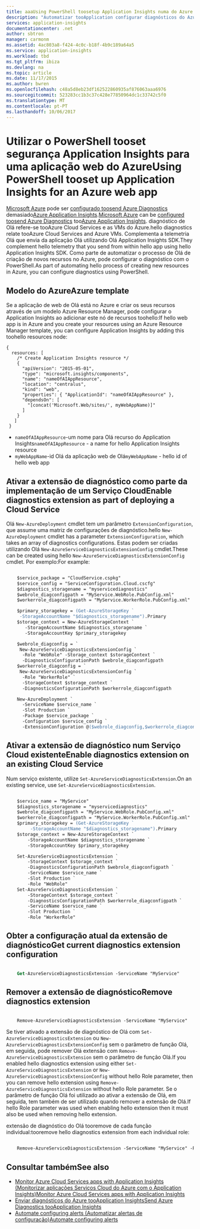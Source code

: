 ```yaml
---
title: aaaUsing PowerShell toosetup Application Insights numa do Azure | Microsoft Docs
description: "Automatizar tooApplication configurar diagnósticos do Azure de toopipe Insights."
services: application-insights
documentationcenter: .net
author: sbtron
manager: carmonm
ms.assetid: 4ac803a8-f424-4c0c-b18f-4b9c189a64a5
ms.service: application-insights
ms.workload: tbd
ms.tgt_pltfrm: ibiza
ms.devlang: na
ms.topic: article
ms.date: 11/17/2015
ms.author: bwren
ms.openlocfilehash: c48a5d8eb23df162522860935af876063aaa6976
ms.sourcegitcommit: 523283cc1b3c37c428e77850964dc1c33742c5f0
ms.translationtype: MT
ms.contentlocale: pt-PT
ms.lasthandoff: 10/06/2017
---
```

# <a name="using-powershell-tooset-up-application-insights-for-an-azure-web-app"></a><span data-ttu-id="41678-103">Utilizar o PowerShell tooset segurança Application Insights para uma aplicação web do Azure</span><span class="sxs-lookup"><span data-stu-id="41678-103">Using PowerShell tooset up Application Insights for an Azure web app</span></span>
<span data-ttu-id="41678-104">[Microsoft Azure](https://azure.com) pode ser [configurado toosend Azure Diagnostics](app-insights-azure-diagnostics.md) demasiado[Azure Application Insights](app-insights-overview.md).</span><span class="sxs-lookup"><span data-stu-id="41678-104">[Microsoft Azure](https://azure.com) can be [configured toosend Azure Diagnostics](app-insights-azure-diagnostics.md) too[Azure Application Insights](app-insights-overview.md).</span></span> <span data-ttu-id="41678-105">diagnóstico de Olá refere-se tooAzure Cloud Services e as VMs do Azure.</span><span class="sxs-lookup"><span data-stu-id="41678-105">hello diagnostics relate tooAzure Cloud Services and Azure VMs.</span></span> <span data-ttu-id="41678-106">Complementa a telemetria Olá que envia da aplicação Olá utilizando Olá Application Insights SDK.</span><span class="sxs-lookup"><span data-stu-id="41678-106">They complement hello telemetry that you send from within hello app using hello Application Insights SDK.</span></span> <span data-ttu-id="41678-107">Como parte de automatizar o processo de Olá de criação de novos recursos no Azure, pode configurar o diagnóstico com o PowerShell.</span><span class="sxs-lookup"><span data-stu-id="41678-107">As part of automating hello process of creating new resources in Azure, you can configure diagnostics using PowerShell.</span></span>

## <a name="azure-template"></a><span data-ttu-id="41678-108">Modelo do Azure</span><span class="sxs-lookup"><span data-stu-id="41678-108">Azure template</span></span>
<span data-ttu-id="41678-109">Se a aplicação de web de Olá está no Azure e criar os seus recursos através de um modelo Azure Resource Manager, pode configurar o Application Insights ao adicionar este nó de recursos toohello:</span><span class="sxs-lookup"><span data-stu-id="41678-109">If hello web app is in Azure and you create your resources using an Azure Resource Manager template, you can configure Application Insights by adding this toohello resources node:</span></span>

    {
      resources: [
        /* Create Application Insights resource */
        {
          "apiVersion": "2015-05-01",
          "type": "microsoft.insights/components",
          "name": "nameOfAIAppResource",
          "location": "centralus",
          "kind": "web",
          "properties": { "ApplicationId": "nameOfAIAppResource" },
          "dependsOn": [
            "[concat('Microsoft.Web/sites/', myWebAppName)]"
          ]
        }
       ]
     } 

* <span data-ttu-id="41678-110">`nameOfAIAppResource`-um nome para Olá recurso do Application Insights</span><span class="sxs-lookup"><span data-stu-id="41678-110">`nameOfAIAppResource` - a name for hello Application Insights resource</span></span>
* <span data-ttu-id="41678-111">`myWebAppName`-id Olá da aplicação web de Olá</span><span class="sxs-lookup"><span data-stu-id="41678-111">`myWebAppName` - hello id of hello web app</span></span>

## <a name="enable-diagnostics-extension-as-part-of-deploying-a-cloud-service"></a><span data-ttu-id="41678-112">Ativar a extensão de diagnóstico como parte da implementação de um Serviço Cloud</span><span class="sxs-lookup"><span data-stu-id="41678-112">Enable diagnostics extension as part of deploying a Cloud Service</span></span>
<span data-ttu-id="41678-113">Olá `New-AzureDeployment` cmdlet tem um parâmetro `ExtensionConfiguration`, que assume uma matriz de configurações de diagnóstico.</span><span class="sxs-lookup"><span data-stu-id="41678-113">hello `New-AzureDeployment` cmdlet has a parameter `ExtensionConfiguration`, which takes an array of diagnostics configurations.</span></span> <span data-ttu-id="41678-114">Estas podem ser criadas utilizando Olá `New-AzureServiceDiagnosticsExtensionConfig` cmdlet.</span><span class="sxs-lookup"><span data-stu-id="41678-114">These can be created using hello `New-AzureServiceDiagnosticsExtensionConfig` cmdlet.</span></span> <span data-ttu-id="41678-115">Por exemplo:</span><span class="sxs-lookup"><span data-stu-id="41678-115">For example:</span></span>

```ps

    $service_package = "CloudService.cspkg"
    $service_config = "ServiceConfiguration.Cloud.cscfg"
    $diagnostics_storagename = "myservicediagnostics"
    $webrole_diagconfigpath = "MyService.WebRole.PubConfig.xml" 
    $workerrole_diagconfigpath = "MyService.WorkerRole.PubConfig.xml"

    $primary_storagekey = (Get-AzureStorageKey `
     -StorageAccountName "$diagnostics_storagename").Primary
    $storage_context = New-AzureStorageContext `
       -StorageAccountName $diagnostics_storagename `
       -StorageAccountKey $primary_storagekey

    $webrole_diagconfig = `
     New-AzureServiceDiagnosticsExtensionConfig `
      -Role "WebRole" -Storage_context $storageContext `
      -DiagnosticsConfigurationPath $webrole_diagconfigpath
    $workerrole_diagconfig = `
     New-AzureServiceDiagnosticsExtensionConfig `
      -Role "WorkerRole" `
      -StorageContext $storage_context `
      -DiagnosticsConfigurationPath $workerrole_diagconfigpath

    New-AzureDeployment `
      -ServiceName $service_name `
      -Slot Production `
      -Package $service_package `
      -Configuration $service_config `
      -ExtensionConfiguration @($webrole_diagconfig,$workerrole_diagconfig)

``` 

## <a name="enable-diagnostics-extension-on-an-existing-cloud-service"></a><span data-ttu-id="41678-116">Ativar a extensão de diagnóstico num Serviço Cloud existente</span><span class="sxs-lookup"><span data-stu-id="41678-116">Enable diagnostics extension on an existing Cloud Service</span></span>
<span data-ttu-id="41678-117">Num serviço existente, utilize `Set-AzureServiceDiagnosticsExtension`.</span><span class="sxs-lookup"><span data-stu-id="41678-117">On an existing service, use `Set-AzureServiceDiagnosticsExtension`.</span></span>

```ps

    $service_name = "MyService"
    $diagnostics_storagename = "myservicediagnostics"
    $webrole_diagconfigpath = "MyService.WebRole.PubConfig.xml" 
    $workerrole_diagconfigpath = "MyService.WorkerRole.PubConfig.xml"
    $primary_storagekey = (Get-AzureStorageKey `
         -StorageAccountName "$diagnostics_storagename").Primary
    $storage_context = New-AzureStorageContext `
        -StorageAccountName $diagnostics_storagename `
        -StorageAccountKey $primary_storagekey

    Set-AzureServiceDiagnosticsExtension `
        -StorageContext $storage_context `
        -DiagnosticsConfigurationPath $webrole_diagconfigpath `
        -ServiceName $service_name `
        -Slot Production `
        -Role "WebRole" 
    Set-AzureServiceDiagnosticsExtension `
        -StorageContext $storage_context `
        -DiagnosticsConfigurationPath $workerrole_diagconfigpath `
        -ServiceName $service_name `
        -Slot Production `
        -Role "WorkerRole"
```

## <a name="get-current-diagnostics-extension-configuration"></a><span data-ttu-id="41678-118">Obter a configuração atual da extensão de diagnóstico</span><span class="sxs-lookup"><span data-stu-id="41678-118">Get current diagnostics extension configuration</span></span>
```ps

    Get-AzureServiceDiagnosticsExtension -ServiceName "MyService"
```


## <a name="remove-diagnostics-extension"></a><span data-ttu-id="41678-119">Remover a extensão de diagnóstico</span><span class="sxs-lookup"><span data-stu-id="41678-119">Remove diagnostics extension</span></span>
```ps

    Remove-AzureServiceDiagnosticsExtension -ServiceName "MyService"
```

<span data-ttu-id="41678-120">Se tiver ativado a extensão de diagnóstico de Olá com `Set-AzureServiceDiagnosticsExtension` ou `New-AzureServiceDiagnosticsExtensionConfig` sem o parâmetro de função Olá, em seguida, pode remover Olá extensão com `Remove-AzureServiceDiagnosticsExtension` sem o parâmetro de função Olá.</span><span class="sxs-lookup"><span data-stu-id="41678-120">If you enabled hello diagnostics extension using either `Set-AzureServiceDiagnosticsExtension` or `New-AzureServiceDiagnosticsExtensionConfig` without hello Role parameter, then you can remove hello extension using `Remove-AzureServiceDiagnosticsExtension` without hello Role parameter.</span></span> <span data-ttu-id="41678-121">Se o parâmetro de função Olá foi utilizado ao ativar a extensão de Olá, em seguida, tem também de ser utilizado quando remover a extensão de Olá.</span><span class="sxs-lookup"><span data-stu-id="41678-121">If hello Role parameter was used when enabling hello extension then it must also be used when removing hello extension.</span></span>

<span data-ttu-id="41678-122">extensão de diagnóstico do Olá tooremove de cada função individual:</span><span class="sxs-lookup"><span data-stu-id="41678-122">tooremove hello diagnostics extension from each individual role:</span></span>

```ps

    Remove-AzureServiceDiagnosticsExtension -ServiceName "MyService" -Role "WebRole"
```


## <a name="see-also"></a><span data-ttu-id="41678-123">Consultar também</span><span class="sxs-lookup"><span data-stu-id="41678-123">See also</span></span>
* [<span data-ttu-id="41678-124">Monitor Azure Cloud Services apps with Application Insights (Monitorizar aplicações Serviços Cloud do Azure com o Application Insights)</span><span class="sxs-lookup"><span data-stu-id="41678-124">Monitor Azure Cloud Services apps with Application Insights</span></span>](app-insights-cloudservices.md)
* [<span data-ttu-id="41678-125">Enviar diagnósticos do Azure tooApplication Insights</span><span class="sxs-lookup"><span data-stu-id="41678-125">Send Azure Diagnostics tooApplication Insights</span></span>](app-insights-azure-diagnostics.md)
* [<span data-ttu-id="41678-126">Automate configuring alerts (Automatizar alertas de configuração)</span><span class="sxs-lookup"><span data-stu-id="41678-126">Automate configuring alerts</span></span>](app-insights-powershell-alerts.md)

